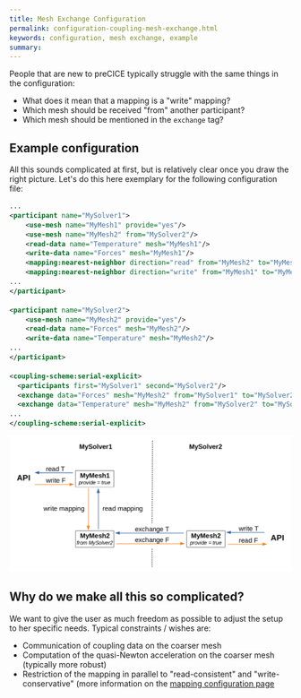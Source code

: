 ```yaml
---
title: Mesh Exchange Configuration
permalink: configuration-coupling-mesh-exchange.html
keywords: configuration, mesh exchange, example
summary:
---
```


People that are new to preCICE typically struggle with the same things in the configuration:
* What does it mean that a mapping is a "write" mapping?
* Which mesh should be received "from" another participant?
* Which mesh should be mentioned in the `exchange` tag? 

## Example configuration

All this sounds complicated at first, but is relatively clear once you draw the right picture. Let's do this here exemplary for the following configuration file:

```xml
...
<participant name="MySolver1"> 
    <use-mesh name="MyMesh1" provide="yes"/> 
    <use-mesh name="MyMesh2" from="MySolver2"/> 
    <read-data name="Temperature" mesh="MyMesh1"/> 
    <write-data name="Forces" mesh="MyMesh1"/> 
    <mapping:nearest-neighbor direction="read" from="MyMesh2" to="MyMesh1" constraint="consistent"/>
    <mapping:nearest-neighbor direction="write" from="MyMesh1" to="MyMesh2" constraint="conservative"/>
...
</participant>

<participant name="MySolver2"> 
    <use-mesh name="MyMesh2" provide="yes"/> 
    <read-data name="Forces" mesh="MyMesh2"/> 
    <write-data name="Temperature" mesh="MyMesh2"/> 
...
</participant>

<coupling-scheme:serial-explicit>
  <participants first="MySolver1" second="MySolver2"/>
  <exchange data="Forces" mesh="MyMesh2" from="MySolver1" to="MySolver2"/>
  <exchange data="Temperature" mesh="MyMesh2" from="MySolver2" to="MySolver1"/>
...
</coupling-scheme:serial-explicit>
```


![visualistion of the mesh exchange](images/docs/configuration-mesh-exchange.png)


## Why do we make all this so complicated?

We want to give the user as much freedom as possible to adjust the setup to her specific needs. Typical constraints / wishes are:
* Communication of coupling data on the coarser mesh
* Computation of the quasi-Newton acceleration on the coarser mesh (typically more robust) 
* Restriction of the mapping in parallel to "read-consistent" and "write-conservative" (more information on the [mapping configuration page](configuration-mapping.html#restrictions-for-parallel-participants)
 